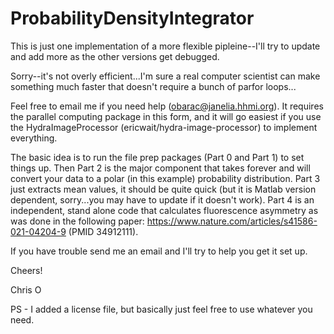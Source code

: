 # ProbabilityDensityIntegrator

This is just one implementation of a more flexible pipleine--I'll try to update and add more as the other versions get debugged.

Sorry--it's not overly efficient...I'm sure a real computer scientist can make something much faster that doesn't require a bunch of parfor loops...

Feel free to email me if you need help (obarac@janelia.hhmi.org). It requires the parallel computing package in this form, and it will go easiest if you use the HydraImageProcessor (ericwait/hydra-image-processor) to implement everything.

The basic idea is to run the file prep packages (Part 0 and Part 1) to set things up. Then Part 2 is the major component that takes forever and will convert your data to a polar (in this example) probability distribution. Part 3 just extracts mean values, it should be quite quick (but it is Matlab version dependent, sorry...you may have to update if it doesn't work). Part 4 is an independent, stand alone code that calculates fluorescence asymmetry as was done in the following paper:  https://www.nature.com/articles/s41586-021-04204-9 (PMID 34912111).

If you have trouble send me an email and I'll try to help you get it set up.

Cheers!

Chris O

PS - I added a license file, but basically just feel free to use whatever you need.
